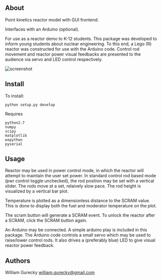About
-----
Point kinetics reactor model with GUI frontend.

Interfaces with an Arduino (optional).

For use as a reactor demo to K-12 students.  This package was developed to inform young students about nuclear engineering.
To this end, a Lego (R) reactor was constructed for use with the Arduino code.  Control rod movement and reactor power visual
feedbacks are presented to the audience via servo and LED control respectively.

![screenshot](http://github.com/wgurecky/pyReactor.git/master/simulator_screenshot.png)

Install
-------

To install:

    python setup.py develop


Requires
   
    python2.7
    numpy
    scipy
    matplotlib
    wxpython
    pyserial


Usage
-----

Reactor may be used in power control mode, in which the reactor will attempt to maintain the user set power.
In standard control rod based mode (pwr control toggle unchecked), the rod position may be set with a vertical slider.
The rods move at a set, relaively slow pace.  The rod height is visualized by a vertical bar plot.

Temperature is plotted as a dimensionless distance to the SCRAM value.  This is done to display both the fuel and moderator
temperature on the plot.

The scram button will generate a SCRAM event.  To unlock the reactor after a SCRAM, click the SCRAM button again.

An Arduino may be connected.  A simple arduino play is included in this package. The Arduino code controls a small servo
which may be used to raise/lower control rods.  It also drives a (preferably blue) LED to give visual reactor power feedback.


Authors
-------

William Gurecky
william.gurecky@gmail.com
